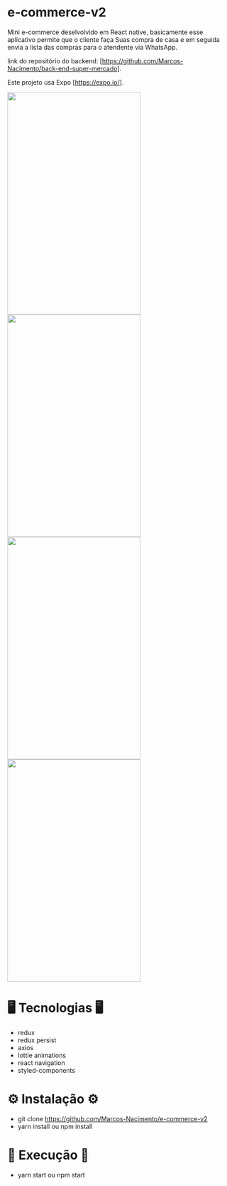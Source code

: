 # e-commerce-v2

Mini e-commerce deselvolvido em React native, basicamente esse aplicativo permite que o cliente faça
Suas compra de casa e em seguida envia a lista das compras para o atendente via WhatsApp.

link do repositório do backend: [https://github.com/Marcos-Nacimento/back-end-super-mercado].

Este projeto usa Expo [https://expo.io/].

<img src="https://user-images.githubusercontent.com/62677231/118855836-a2ca8880-b8ac-11eb-9929-1039e76c62ab.jpg" width="300" height="500"> <img src="https://user-images.githubusercontent.com/62677231/118855868-ab22c380-b8ac-11eb-8a59-9bfed9ba6d33.jpg" width="300" height="500">
<img src="https://user-images.githubusercontent.com/62677231/118855899-b1b13b00-b8ac-11eb-9e84-d447a4a76014.jpg" width="300" height="500">
<img src="https://user-images.githubusercontent.com/62677231/118855923-b7a71c00-b8ac-11eb-928b-edf65c460007.jpg" width="300" height="500">

# 🖥 Tecnologias 🖥

- redux
- redux persist
- axios
- lottie animations
- react navigation
- styled-components

# ⚙ Instalação ⚙

 - git clone https://github.com/Marcos-Nacimento/e-commerce-v2
 - yarn install ou npm install

# 🚀 Execução 🚀

 - yarn start ou npm start
